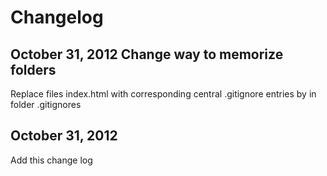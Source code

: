 Changelog
=========

October 31, 2012 Change way to memorize folders
-----------------------------------------------

Replace files index.html with corresponding central .gitignore entries by in folder .gitignores


October 31, 2012
----------------

Add this change log